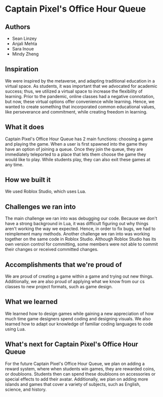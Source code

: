 # Captain Pixel's Office Hour Queue
## Authors
- Sean Linzey
- Anjali Mehta
- Sara Inoue
- Mindy Zheng
## Inspiration
We were inspired by the metaverse, and adapting traditional education in a virtual space. As students, it was important that we advocated for academic success; thus, we utilized a virtual space to increase the flexibility of learning. Prior to the pandemic, online classes had a negative connotation, but now, these virtual options offer convenience while learning. Hence, we wanted to create something that incorporated common educational values, like perseverance and commitment, while creating freedom in learning. 
## What it does
Captain Pixel's Office Hour Queue has 2 main functions: choosing a game and playing the game. When a user is first spawned into the game they have an option of joining a queue. Once they join the queue, they are immediately teleported to a place that lets them choose the game they would like to play. While students play, they can also exit these games at any time. 
## How we built it
We used Roblox Studio, which uses Lua. 
## Challenges we ran into
The main challenge we ran into was debugging our code. Because we don't have a strong background in Lua, it was difficult figuring out why things aren't working the way we expected. Hence, in order to fix bugs, we had to reimplement many methods. Another challenge we ran into was working together on the same code in Roblox Studio. Although Roblox Studio has its own version control for committing, some members were not able to commit their changes or received committed changes. 
## Accomplishments that we're proud of
We are proud of creating a game within a game and trying out new things. Additionally, we are also proud of applying what we know from our cs classes to new project formats, such as game design. 
## What we learned
We learned how to design games while gaining a new appreciation of how much time game designers spend coding and designing visuals. We also learned how to adapt our knowledge of familiar coding languages to code using Lua. 
## What's next for Captain Pixel's Office Hour Queue
For the future Captain Pixel's Office Hour Queue, we plan on adding a reward system, where when students win games, they are rewarded coins, or doubloons. Students then can spend these doubloons on accessories or special effects to add their avatar. Additionally,  we plan on adding more islands and games that cover a variety of subjects, such as English, science, and history. 
